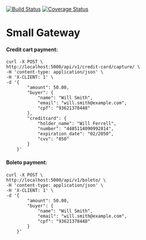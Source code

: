 [![Build Status](https://travis-ci.org/riquellopes/small-gateway.svg?branch=master)](https://travis-ci.org/riquellopes/small-gateway)
[![Coverage Status](https://coveralls.io/repos/github/riquellopes/small-gateway/badge.svg?branch=master)](https://coveralls.io/github/riquellopes/small-gateway?branch=master)

Small Gateway
=============


#### Credit cart payment:
```shell
curl -X POST \
http://localhost:5000/api/v1/credit-card/capture/ \
-H 'content-type: application/json' \
-H 'X-CLIENT: 1' \
-d '{
        "amount": 50.00,
        "buyer": {
            "name": "Will Smith",
            "email": "will.smith@example.com",
            "cpf": "93621378448"
        },
        "creditcard": {
            "holder_name": "Will Ferrell",
            "number": "4485114090992814",
            "expiration_date": "02/2050",
            "cvv": "850"
        }
    }'
```

#### Boleto payment:
```shell
curl -X POST \
http://localhost:5000/api/v1/boleto/ \
-H 'content-type: application/json' \
-H 'X-CLIENT: 1' \
-d '{
        "amount": 50.00,
        "buyer": {
            "name": "Will Smith",
            "email": "will.smith@example.com",
            "cpf": "93621378448"
        }
    }'
```
